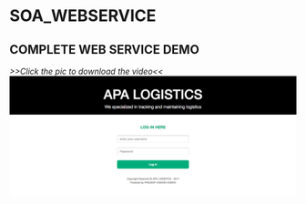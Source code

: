 # SOA_WEBSERVICE

## COMPLETE WEB SERVICE DEMO

_>>Click the pic to download the video<<_
[![APA Logistics](https://github.com/mpradeep1994/SOA_WEBSERVICE/blob/master/Video/Demo.jpg)](https://github.com/mpradeep1994/SOA_WEBSERVICE/blob/master/Video/soa_vid.mov)



